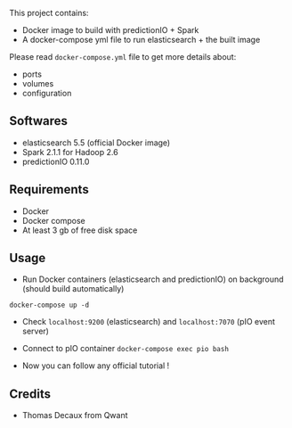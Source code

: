 This project contains:
- Docker image to build with predictionIO + Spark
- A docker-compose yml file to run elasticsearch + the built image

Please read ``docker-compose.yml`` file to get more details about:
- ports
- volumes
- configuration

## Softwares

* elasticsearch 5.5 (official Docker image)
* Spark 2.1.1 for Hadoop 2.6
* predictionIO 0.11.0

## Requirements

- Docker
- Docker compose
- At least 3 gb of free disk space

## Usage

* Run Docker containers (elasticsearch and predictionIO) on background (should build automatically)

``docker-compose up -d``

* Check ``localhost:9200`` (elasticsearch) and ``localhost:7070`` (pIO event server)

* Connect to pIO container ``docker-compose exec pio bash``

* Now you can follow any official tutorial !

## Credits

* Thomas Decaux from Qwant